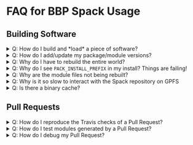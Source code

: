 # FAQ for BBP Spack Usage

## Building Software

<details>
  <summary>Q: How do I build and *load* a piece of software?</summary>

  We'll install `Ed(1)`, the standard editor.

  Make sure you're setup as per [this](https://github.com/BlueBrain/spack#building-software-on-bluebrain5).

  Specifically that you have the `spack` git repo on the `develop` branch,
  and have created and linked the files into `~/.spack/`

      $ spack install ed

  This produces output, and should end with something like:
  `$SPACK_INSTALL_PREFIX/linux-rhel7-x86_64/gcc-6.4.0/ed-1.4-35jlkv`

  One can then run `ed` with

      $SPACK_INSTALL_PREFIX/linux-rhel7-x86_64/gcc-6.4.0/ed-1.4-35jlkv/ed

  More complex packages will have an environment that needs to be setup by
  the module system.
  To find the module that was built, issue:

      $ spack module tcl find --full-path ed

  At which point, you should be able to:

      $ module load $path_from_above
</details>

<details>
  <summary>Q: How do I add/update my package/module versions?</summary>

  We want to add a new version 2.0.0 to `mypackage`.

  Make sure you're setup as per [the instructions](https://github.com/BlueBrain/spack#building-software-on-bluebrain5).

  Change your package recipe to add or update the version specifying the 
  correspondant tag or commit.

      $ spack edit mypackage
      ...
      version('2.0.0', tag='v2.0.0')
      ...

  Then you can edit the packages yaml files depending on the type of
  package (`bbp-packages.yaml`, `external-libraries.yaml`…).

  Assuming `mypackage` is an external library:

      $ vim deploy/packages/external-libraries.yaml

  Under the spec section

      - mypackage@2.0.0

  After that you should edit the module file that will be at
  `deploy/config/external-libraries/`

      $ vim deploy/config/external-libraries/modules.yaml

  Under the whitelist section, ensure that your software is mentioned:

      - mypackage

  Now you are ready to create a new branch and a PR with the changes.
  You can check the Jenkins build of your PR [on Blue Ocean](https://bbpcode.epfl.ch/ci/blue/organizations/jenkins/hpc.spack-deployment/activity).
</details>

<details>
  <summary>Q: Why do I have to rebuild the entire world?</summary>

  If you are on the `BB5`, you shouldn't need to.

  As [described here](https://github.com/BlueBrain/spack#building-software-on-bluebrain5),
  one can use the system packages available with an appropriate
  `~/.spack/packages.yaml` and `~/.spack/upstreams.yaml`.
</details>

<details>
  <summary>Q: Why do I see <code>PACK_INSTALL_PREFIX</code> in my install?  Things are failing!</summary>

  As [described here](https://github.com/BlueBrain/spack#building-software-on-bluebrain5),
  the BlueBrain "default" configuration expects that the environment
  variable `$SPACK_INSTALL_PREFIX` is defined.
</details>

<details>
  <summary>Q: Why are the module files not being rebuilt?</summary>

  The `spack module tcl refresh` command respects a blacklists that are in:
  * `~/.spack/modules.yaml`

  Examples from our deployment workflow can be found in:
  * `spack/deploy/configs/applications/modules.yaml`
  * `spack/deploy/configs/serial-libraries/modules.yaml`

  Run `spack --debug module tcl refresh` and search for the module you
  expect to be built.
  Modify the whitelist to have the module built.
</details>

<details>
  <summary>Q: Why is it so slow to interact with the Spack repository on GPFS</summary>

  Make sure the `spack` repo is checked out in a subdirectory of `$HOME`.
  The `spack` repository is quite large, and when it is checked out under a
  `/gpfs/bbp.cscs.ch/project/*` directory, performance can be 10x slower
  than on the SSD provided storage of `$HOME`.
</details>

<details>
  <summary>Q: Is there a binary cache?</summary>

  We currently have a binary cache for central deployment only. As
  universally relocatable binaries are very fragile, we do not support
  binary caches for end-users.

  Please make sure you have setup the correct configurations in:
  * `~/.spack/packages.yaml`
  * `~/.spack/upstreams.yaml`
  to avoid rebuilding packages that have already been build centrally.
</details>

## Pull Requests

<details>
  <summary>Q: How do I reproduce the Travis checks of a Pull Request?</summary>

  You can use the native Spack commands:

      $ spack test
      $ module load unstable py-flake8
      $ spack flake8

  For the latter, you can also use the official Spack QA script:

      $ ./share/spack/qa/run-flake8-tests

  Similarly, the full unit test suite can be run with

      $ ./share/spack/qa/run-unit-tests

  but this requires you to install additional software.
</details>

<details>
  <summary>Q: How do I test modules generated by a Pull Request?</summary>

  If you followed the previous point you should be able to see if your 
  PR was succesfully built [on Blue Ocean](https://bbpcode.epfl.ch/ci/blue/organizations/jenkins/hpc.spack-deployment/activity).

  Then you can log into `BB5` and run the following commands:

      $ module purge
      $ unset MODULEPATH
      $ source /gpfs/bbp.cscs.ch/apps/hpc/jenkins/pulls/xxx/config/modules.sh

  Where `xxx` is the number of your PR.

  At this point you should have the environment ready, so if your module 
  was built correctly you should be able to load it.

      $ module load mypackage

  Now you are ready to test `mypackage`.
</details>

<details>
  <summary>Q: How do I debug my Pull Request?</summary>

  To re-create the environment a Pull Request was built in, let's say #666,
  and debug failures, it is recommended to create a throw-away shell
  environment and execute the following commands.  Note that the parameters
  in the first line correspond to the pull request and the stage you wish
  to debug (as labelled in Jenkins, but lowercase):
  ```
  $ eval $(${SPACK_ROOT}/deploy/pull_env.sh pulls/666 applications)
  $ spacktivate
  $ spack install $(grep <my_failed_piece_of_software> ${HOME}/specs.txt)
  ```
  Evaluating the first line will override local environment variables such
  as the current `$HOME` directory.  *After leaving the shell, this will
  leave a temporary directory behind*, following the pattern `spack_*`.
  Please make sure to delete this directory when not needed any longer.
</details>
